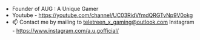 - Founder of AUG : A Unique Gamer
- Youtube - https://youtube.com/channel/UC03RidVfmdQRGTvNp9V0okg
- 📫 Contact me by mailing to teletreen_x_gaming@outlook.com
Instagram - https://www.instagram.com/a.u.gofficial/
<!---
TeletreenGamer/TeletreenGamer is a ✨ special ✨ repository because its `README.md` (this file) appears on your GitHub profile.
You can click the Preview link to take a look at your changes.
--->
